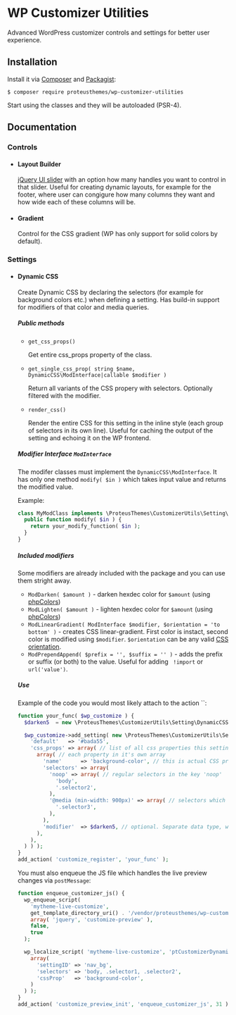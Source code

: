 # WP Customizer Utilities

Advanced WordPress customizer controls and settings for better user experience.

## Installation

Install it via [Composer](https://getcomposer.org/) and [Packagist](https://packagist.org/packages/proteusthemes/wp-customizer-utilities):

```shell
$ composer require proteusthemes/wp-customizer-utilities
```

Start using the classes and they will be autoloaded (PSR-4).

## Documentation

### Controls

- #### Layout Builder

  [jQuery UI slider](https://jqueryui.com/slider/) with an option how many handles you want to control in that slider. Useful for creating dynamic layouts, for example for the footer, where user can congigure how many columns they want and how wide each of these columns will be.

- #### Gradient

  Control for the CSS gradient (WP has only support for solid colors by default).

### Settings

- #### Dynamic CSS

  Create Dynamic CSS by declaring the selectors (for example for background colors etc.) when defining a setting. Has build-in support for modifiers of that color and media queries.

  ##### Public methods

  - `get_css_props()`

    Get entire css_props property of the class.

  - `get_single_css_prop( string $name, DynamicCSS\ModInterface|callable $modifier )`

    Return all variants of the CSS propery with selectors. Optionally filtered with the modifier.

  - `render_css()`

    Render the entire CSS for this setting in the inline style (each group of selectors in its own line). Useful for caching the output of the setting and echoing it on the WP frontend.

  ##### Modifier Interface `ModInterface`

  The modifer classes must implement the `DynamicCSS\ModInterface`. It has only one method `modify( $in )` which takes input value and returns the modified value.

  Example:

  ```php
  class MyModClass implements \ProteusThemes\CustomizerUtils\Setting\DynamicCSS\ModInterface {
    public function modify( $in ) {
      return your_modify_function( $in );
    }
  }
  ```

  ##### Included modifiers

  Some modifiers are already included with the package and you can use them stright away.

  - `ModDarken( $amount )` - darken hexdec color for `$amount` (using [phpColors](https://github.com/mexitek/phpColors#available-methods))
  - `ModLighten( $amount )` - lighten hexdec color for `$amount` (using [phpColors](https://github.com/mexitek/phpColors#available-methods))
  - `ModLinearGradient( ModInterface $modifier, $orientation = 'to bottom' )` - creates CSS linear-gradient. First color is instact, second color is modified using `$modifier`. `$orientation` can be any valid [CSS orientation](https://developer.mozilla.org/en-US/docs/Web/CSS/linear-gradient#Syntax).
  - `ModPrependAppend( $prefix = '', $suffix = '' )` - adds the prefix or suffix (or both) to the value. Useful for adding ` !import` or `url('value')`.

  ##### Use

  Example of the code you would most likely attach to the action ``:

  ```php
  function your_func( $wp_customize ) {
    $darken5  = new \ProteusThemes\CustomizerUtils\Setting\DynamicCSS\ModDarken( 5 );

    $wp_customize->add_setting( new \ProteusThemes\CustomizerUtils\Setting\DynamicCSS( $wp_customize, 'nav_bg', array(
      'default'   => '#bada55',
      'css_props' => array( // list of all css properties this setting controls
        array( // each property in it's own array
          'name'      => 'background-color', // this is actual CSS property
          'selectors' => array(
            'noop' => array( // regular selectors in the key 'noop'
              'body',
              '.selector2',
            ),
            '@media (min-width: 900px)' => array( // selectors which should be in MQ
              '.selector3',
            ),
          ),
          'modifier'  => $darken5, // optional. Separate data type, with the modify() method (via implemented interface) which takes value and returns modified value OR callable function with 1 argument
        ),
      ),
    ) ) );
  }
  add_action( 'customize_register', 'your_func' );
  ```

  You must also enqueue the JS file which handles the live preview changes via `postMessage`:

  ```php
  function enqueue_customizer_js() {
    wp_enqueue_script(
      'mytheme-live-customize',
      get_template_directory_uri() . '/vendor/proteusthemes/wp-customizer-utilities/assets/live-customize.js',
      array( 'jquery', 'customize-preview' ),
      false,
      true
    );

    wp_localize_script( 'mytheme-live-customize', 'ptCustomizerDynamicCSS', array(
      array(
        'settingID' => 'nav_bg',
        'selectors' => 'body, .selector1, .selector2',
        'cssProp'   => 'background-color',
      )
    ) );
  }
  add_action( 'customize_preview_init', 'enqueue_customizer_js', 31 );
  ```
